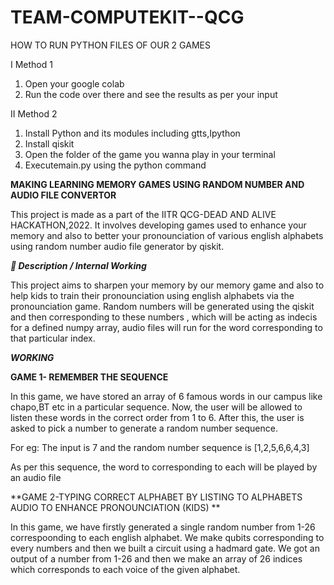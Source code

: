 # TEAM-COMPUTEKIT--QCG

HOW TO RUN PYTHON FILES OF OUR 2 GAMES

I Method 1

1. Open your google colab
2. Run the code over there and see the results as per your input

II Method 2

1. Install Python and its modules including gtts,Ipython 
2. Install qiskit
3. Open the folder of the game you wanna play in your terminal
4. Executemain.py using the python command

**MAKING LEARNING MEMORY GAMES USING RANDOM NUMBER AND AUDIO FILE CONVERTOR**

This project is made as a part of the IITR QCG-DEAD AND ALIVE HACKATHON,2022. It involves developing games used to enhance your memory and also to better your pronounciation of various english alphabets using random number audio file generator by qiskit.

***📓 Description / Internal Working***

This project aims to sharpen your memory by our memory game and also to help kids to train their pronounciation using english alphabets via the pronounciation game.
Random numbers will be generated using the qiskit and then corresponding to these numbers , which will be acting as indecis for a defined numpy array, audio files will run for the word corresponding to that particular index.

***WORKING***

**GAME 1- REMEMBER THE SEQUENCE**

In this game, we have stored an array of 6 famous words in our campus like chapo,BT etc in a particular sequence. Now, the user will be allowed to listen these words in the correct order from 1 to 6. After this, the user is asked to pick a number to generate a random number sequence.

For eg: The input is 7 and the random number sequence is [1,2,5,6,6,4,3] 

As per this sequence, the word to corresponding to each will be played by an audio file



**GAME 2-TYPING CORRECT ALPHABET BY LISTING TO ALPHABETS AUDIO TO ENHANCE PRONOUNCIATION (KIDS) **

In this game, we have firstly generated a single random number from 1-26 correspoonding to each english alphabet. We make qubits corresponding to every numbers and then we built a circuit using a hadmard gate. We got an output of a number from 1-26 and then we make an array of 26 indices which corresponds to each voice of the given alphabet.  
